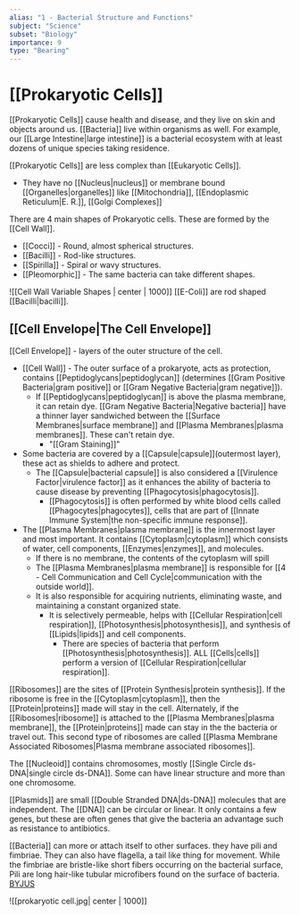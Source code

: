 ```yaml
---
alias: "1 - Bacterial Structure and Functions"
subject: "Science"
subset: "Biology"
importance: 9
type: "Bearing"
---
```

# [[Prokaryotic Cells]]

[[Prokaryotic Cells]] cause health and disease, and they live on skin and objects around us. [[Bacteria]] live within organisms as well. For example, our [[Large Intestine|large intestine]] is a bacterial ecosystem with at least dozens of unique species taking residence.

[[Prokaryotic Cells]] are less complex than [[Eukaryotic Cells]].
- They have no [[Nucleus|nucleus]] or membrane bound [[Organelles|organelles]] like [[Mitochondria]], [[Endoplasmic Reticulum|E. R.]], [[Golgi Complexes]]

There are 4 main shapes of Prokaryotic cells. These are formed by the [[Cell Wall]].
- [[Cocci]] - Round, almost spherical structures.
- [[Bacilli]] - Rod-like structures.
- [[Spirilla]] - Spiral or wavy structures.
- [[Pleomorphic]] - The same bacteria can take different shapes.

![[Cell Wall Variable Shapes | center | 1000]]
[[E-Coli]] are rod shaped [[Bacilli|bacilli]].

## [[Cell Envelope|The Cell Envelope]]
[[Cell Envelope]] - layers of the outer structure of the cell.
- [[Cell Wall]] - The outer surface of a prokaryote, acts as protection, contains [[Peptidoglycans|peptidoglycan]] (determines [[Gram Positive Bacteria|gram positive]] or [[Gram Negative Bacteria|gram negative]]). 
	- If [[Peptidoglycans|peptidoglycan]] is above the plasma membrane, it can retain dye. [[Gram Negative Bacteria|Negative bacteria]] have a thinner layer sandwiched between the [[Surface Membranes|surface membrane]] and [[Plasma Membranes|plasma membranes]]. These can't retain dye.
		- "[[Gram Staining]]"
- Some bacteria are covered by a [[Capsule|capsule]](outermost layer), these act as shields to adhere and protect.
	- The [[Capsule|bacterial capsule]] is also considered a [[Virulence Factor|virulence factor]] as it enhances the ability of bacteria to cause disease by preventing [[Phagocytosis|phagocytosis]].
		- [[Phagocytosis]] is often performed by white blood cells called [[Phagocytes|phagocytes]], cells that are part of [[Innate Immune System|the non-specific immune response]].
- The [[Plasma Membranes|plasma membrane]] is the innermost layer and most important. It contains [[Cytoplasm|cytoplasm]] which consists of water, cell components, [[Enzymes|enzymes]], and molecules. 
	- If there is no membrane, the contents of the cytoplasm will spill
	- The [[Plasma Membranes|plasma membrane]] is responsible for [[4 - Cell Communication and Cell Cycle|communication with the outside world]].
	- It is also responsible for acquiring nutrients, eliminating waste, and maintaining a constant organized state.
		- It is selectively permeable, helps with [[Cellular Respiration|cell respiration]], [[Photosynthesis|photosynthesis]], and synthesis of [[Lipids|lipids]] and cell components.
			- There are species of bacteria that perform [[Photosynthesis|photosynthesis]]. ALL [[Cells|cells]] perform a version of [[Cellular Respiration|cellular respiration]].

[[Ribosomes]] are the sites of [[Protein Synthesis|protein synthesis]]. If the ribosome is free in the [[Cytoplasm|cytoplasm]], then the [[Protein|proteins]] made will stay in the cell. Alternately, if the [[Ribosomes|ribosome]] is attached to the [[Plasma Membranes|plasma membrane]], the [[Protein|proteins]] made can stay in the the bacteria or travel out. This second type of ribosomes are called [[Plasma Membrane Associated Ribosomes|Plasma membrane associated ribosomes]].

The [[Nucleoid]] contains chromosomes, mostly [[Single Circle ds-DNA|single circle ds-DNA]]. Some can have linear structure and more than one chromosome.

[[Plasmids]] are small [[Double Stranded DNA|ds-DNA]] molecules that are independent. The [[DNA]] can be circular or linear. It only contains a few genes, but these are often genes that give the bacteria an advantage such as resistance to antibiotics.

[[Bacteria]] can more or attach itself to other surfaces. they have pili and fimbriae. They can also have flagella, a tail like thing for movement. 
While the fimbriae are bristle-like short fibers occurring on the bacterial surface, Pili are long hair-like tubular microfibers found on the surface of bacteria. [BYJUS](https://byjus.com/neet/fimbriae-and-pili/#:~:text=While%20the%20fimbriae%20are%20bristle,negative%20and%20gram%2Dpositive%20bacteria.)

![[prokaryotic cell.jpg| center | 1000]]

